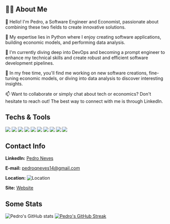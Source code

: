 ## 🙋‍♂️ About Me

👋 Hello! I'm Pedro, a Software Engineer and Economist, passionate about combining these two fields to create innovative solutions.

🔭 My expertise lies in Python where I enjoy creating software applications, building economic models, and performing data analysis.

🌱 I'm currently diving deep into DevOps and becoming a prompt engineer to enhance my technical skills and create robust and efficient software development pipelines.

🧩 In my free time, you'll find me working on new software creations, fine-tuning economic models, or diving into data analysis to discover interesting insights.

📫 Want to collaborate or simply chat about tech or economics? Don't hesitate to reach out! The best way to connect with me is through LinkedIn.

## Techs & Tools
![](https://img.shields.io/badge/Language-HTML-informational?style=flat&logo=html5&logoColor=white&color=2bbc8a)
![](https://img.shields.io/badge/Language-CSS-informational?style=flat&logo=css3&logoColor=white&color=2bbc8a)
![](https://img.shields.io/badge/Language-JavaScript-informational?style=flat&logo=javascript&logoColor=white&color=2bbc8a)
![](https://img.shields.io/badge/Language-Python-informational?style=flat&logo=python&logoColor=white&color=2bbc8a)
![](https://img.shields.io/badge/Database-SQL-informational?style=flat&logo=mysql&logoColor=white&color=2bbc8a)
![](https://img.shields.io/badge/Library-ReactNative-informational?style=flat&logo=react&logoColor=white&color=2bbc8a)
![](https://img.shields.io/badge/Library-Matplotlib-informational?style=flat&logo=matplotlib&logoColor=white&color=2bbc8a)
![](https://img.shields.io/badge/Cloud-AWS-informational?style=flat&logo=amazon-aws&logoColor=white&color=2bbc8a)
![](https://img.shields.io/badge/Tool-Terraform-informational?style=flat&logo=terraform&logoColor=white&color=2bbc8a)
![](https://img.shields.io/badge/Environment-NodeJS-informational?style=flat&logo=node.js&logoColor=white&color=2bbc8a)

## Contact Info

**LinkedIn:** [Pedro Neves](https://www.linkedin.com/in/pedrqneves/)

**E-mail:** [pedroqneves14@gmail.com](mailto:seunome@exemplo.com)

**Location:** ![Location](https://img.shields.io/badge/Location-São%20Paulo%2C%20Brasil-blue)

**Site:** [Website](https://p2fu2.github.io)

## Some Stats

![Pedro's GitHub stats](https://github-readme-stats.vercel.app/api?username=P2FU2&show_icons=true&theme=dark)
[![Pedro's GitHub Streak](https://streak-stats.demolab.com/?user=P2FU2&theme=dark)](https://git.io/streak-stats)






<!---
P2FU2/P2FU2 is a ✨ special ✨ repository because its `README.md` (this file) appears on your GitHub profile.
You can click the Preview link to take a look at your changes.
--->
